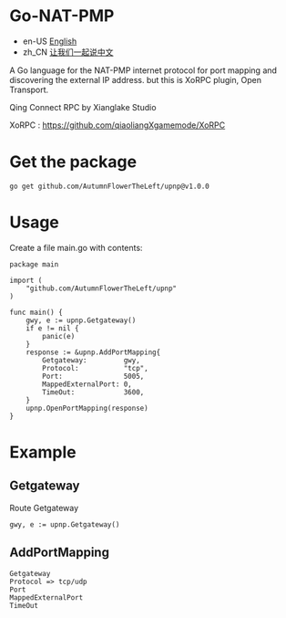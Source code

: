 # Go-NAT-PMP
- en-US [English](README.md)
- zh_CN [让我们一起说中文](README-ZH.md)

A Go language for the NAT-PMP internet protocol for port mapping and discovering the external IP address.
but this is XoRPC plugin, Open Transport.

Qing Connect RPC by Xianglake Studio

XoRPC : https://github.com/qiaoliangXgamemode/XoRPC
# Get the package

```
go get github.com/AutumnFlowerTheLeft/upnp@v1.0.0
```

# Usage
Create a file main.go with contents:
```
package main

import (
	"github.com/AutumnFlowerTheLeft/upnp"
)

func main() {
	gwy, e := upnp.Getgateway()
	if e != nil {
		panic(e)
	}
	response := &upnp.AddPortMapping{
		Getgateway:         gwy,
		Protocol:           "tcp",
		Port:               5005,
		MappedExternalPort: 0,
		TimeOut:            3600,
	}
	upnp.OpenPortMapping(response)
}
```

# Example
## Getgateway
Route Getgateway
```
gwy, e := upnp.Getgateway()
```


## AddPortMapping
```
Getgateway 
Protocol => tcp/udp
Port
MappedExternalPort
TimeOut
```